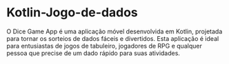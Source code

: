 # Kotlin-Jogo-de-dados

O Dice Game App é uma aplicação móvel desenvolvida em Kotlin, projetada para tornar os sorteios de dados fáceis e divertidos. Esta aplicação é ideal para entusiastas de jogos de tabuleiro, jogadores de RPG e qualquer pessoa que precise de um dado rápido para suas atividades.
